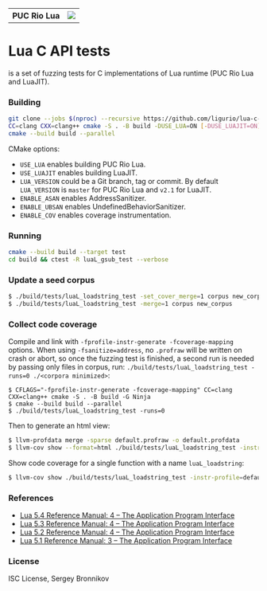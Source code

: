<table>
  <tr>
    <th>PUC Rio Lua</th>
    <td><a href="https://bugs.chromium.org/p/oss-fuzz/issues/list?sort=-opened&can=1&q=proj:lua"><img src="https://oss-fuzz-build-logs.storage.googleapis.com/badges/lua.svg"></a></td>
  </tr>
</table>

# Lua C API tests

is a set of fuzzing tests for C implementations of Lua runtime (PUC Rio Lua and
LuaJIT).

### Building

```sh
git clone --jobs $(nproc) --recursive https://github.com/ligurio/lua-c-api-tests
CC=clang CXX=clang++ cmake -S . -B build -DUSE_LUA=ON [-DUSE_LUAJIT=ON]
cmake --build build --parallel
```

CMake options:

- `USE_LUA` enables building PUC Rio Lua.
- `USE_LUAJIT` enables building LuaJIT.
- `LUA_VERSION` could be a Git branch, tag or commit. By default `LUA_VERSION` is
`master` for PUC Rio Lua and `v2.1` for LuaJIT.
- `ENABLE_ASAN` enables AddressSanitizer.
- `ENABLE_UBSAN` enables UndefinedBehaviorSanitizer.
- `ENABLE_COV` enables coverage instrumentation.

### Running

```sh
cmake --build build --target test
cd build && ctest -R luaL_gsub_test --verbose
```

### Update a seed corpus

```sh
$ ./build/tests/luaL_loadstring_test -set_cover_merge=1 corpus new_corpus
$ ./build/tests/luaL_loadstring_test -merge=1 corpus new_corpus
```

### Collect code coverage

Compile and link with `-fprofile-instr-generate -fcoverage-mapping` options. When
using `-fsanitize=address`, no `.profraw` will be written on crash or abort, so
once the fuzzing test is finished, a second run is needed by passing only files
in corpus, run: `./build/tests/luaL_loadstring_test -runs=0 ./<corpora minimized>`:

```
$ CFLAGS="-fprofile-instr-generate -fcoverage-mapping" CC=clang CXX=clang++ cmake -S . -B build -G Ninja
$ cmake --build build --parallel
$ ./build/tests/luaL_loadstring_test -runs=0
```

Then to generate an html view:

```sh
$ llvm-profdata merge -sparse default.profraw -o default.profdata
$ llvm-cov show --format=html ./build/tests/luaL_loadstring_test -instr-profile=default.profdata > coverage.html
```

Show code coverage for a single function with a name `luaL_loadstring`:

```sh
$ llvm-cov show ./build/tests/luaL_loadstring_test -instr-profile=default.profdata -name=luaL_loadstring
```

<!--
https://github.com/google/fuzzing/blob/master/tutorial/libFuzzerTutorial.md#visualizing-coverage
https://clang.llvm.org/docs/SourceBasedCodeCoverage.html
https://llvm.org/docs/CoverageMappingFormat.html
https://github.com/google/fuzzing/issues/41#issuecomment-1031942660
https://google.github.io/oss-fuzz/advanced-topics/code-coverage/#generate-code-coverage-reports
-->

### References

- [Lua 5.4 Reference Manual: 4 – The Application Program Interface](https://www.lua.org/manual/5.4/manual.html#4)
- [Lua 5.3 Reference Manual: 4 – The Application Program Interface](https://www.lua.org/manual/5.3/manual.html#4)
- [Lua 5.2 Reference Manual: 4 – The Application Program Interface](https://www.lua.org/manual/5.2/manual.html#4)
- [Lua 5.1 Reference Manual: 3 – The Application Program Interface](https://www.lua.org/manual/5.1/manual.html#3)

### License

ISC License, Sergey Bronnikov
